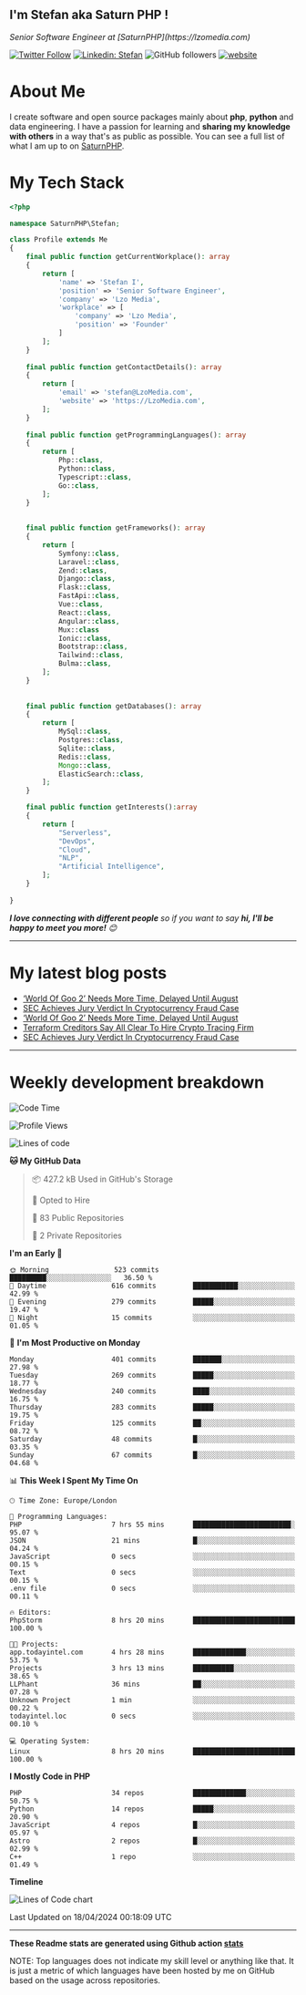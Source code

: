 ## I'm Stefan aka Saturn PHP !

<p>
    <em>Senior Software Engineer at  [SaturnPHP](https://lzomedia.com)
</em>

</p>

[![Twitter Follow](https://img.shields.io/twitter/follow/cornatul?label=Follow)](https://twitter.com/intent/follow?screen_name=cornatul)
[![Linkedin: Stefan](https://img.shields.io/badge/cornatul-blue?style=flat-square&logo=Linkedin&logoColor=white&link=https://www.linkedin.com/in/cornatul/)](https://www.linkedin.com/in/cornatul/)
![GitHub followers](https://img.shields.io/github/followers/cornatul?label=Follow&style=social)
[![website](https://img.shields.io/badge/Website-46a2f1.svg?&style=flat-square&logo=Google-Chrome&logoColor=white&link=https://cornatul.com/)](https://cornatul.com/)



# About Me
I create software and open source packages mainly about **php**, **python** and data engineering. 
I have a passion for learning and **sharing my knowledge with others** in a way that's as public as possible. 
You can see a full list of what I am up to on [SaturnPHP](https://lzomedia.com).


# My Tech Stack

```php
<?php

namespace SaturnPHP\Stefan;

class Profile extends Me
{
    final public function getCurrentWorkplace(): array
    {
        return [
            'name' => 'Stefan I',
            'position' => 'Senior Software Engineer',
            'company' => 'Lzo Media',
            'workplace' => [
                'company' => 'Lzo Media',
                'position' => 'Founder'         
            ]
        ];
    }
    
    final public function getContactDetails(): array
    {
        return [
            'email' => 'stefan@LzoMedia.com',
            'website' => 'https://LzoMedia.com',
        ];
    }
    
    final public function getProgrammingLanguages(): array
    {
        return [
            Php::class,
            Python::class,
            Typescript::class,
            Go::class,
        ];
    }
    
    
    final public function getFrameworks(): array
    {
        return [
            Symfony::class,
            Laravel::class,
            Zend::class,
            Django::class,
            Flask::class,
            FastApi::class,
            Vue::class,
            React::class,
            Angular::class,
            Mux::class
            Ionic::class,
            Bootstrap::class,
            Tailwind::class,
            Bulma::class,
        ];
    }
    
    
    final public function getDatabases(): array
    {
        return [
            MySql::class,
            Postgres::class,
            Sqlite::class,
            Redis::class,
            Mongo::class,
            ElasticSearch::class,
        ];
    }

    final public function getInterests():array
    {
        return [
            "Serverless",
            "DevOps",
            "Cloud",
            "NLP",
            "Artificial Intelligence",
        ];
    }
   
}
```
 <em><b>I love connecting with different people</b> so if you want to say <b>hi, I'll be happy to meet you more!</b> 😊</em>

---
# My latest blog posts
<!-- BLOG-POST-LIST:START -->
- [‘World Of Goo 2’ Needs More Time, Delayed Until August](https://blog.lzomedia.com/world-of-goo-2-needs-more-time-delayed-until-august-7/)
- [SEC Achieves Jury Verdict In Cryptocurrency Fraud Case](https://blog.lzomedia.com/sec-achieves-jury-verdict-in-cryptocurrency-fraud-case-7/)
- [‘World Of Goo 2’ Needs More Time, Delayed Until August](https://blog.lzomedia.com/world-of-goo-2-needs-more-time-delayed-until-august-6/)
- [Terraform Creditors Say All Clear To Hire Crypto Tracing Firm](https://blog.lzomedia.com/terraform-creditors-say-all-clear-to-hire-crypto-tracing-firm-5/)
- [SEC Achieves Jury Verdict In Cryptocurrency Fraud Case](https://blog.lzomedia.com/sec-achieves-jury-verdict-in-cryptocurrency-fraud-case-6/)
<!-- BLOG-POST-LIST:END -->

---
# Weekly development breakdown
<!--START_SECTION:waka-->
![Code Time](http://img.shields.io/badge/Code%20Time-523%20hrs%2011%20mins-blue)

![Profile Views](http://img.shields.io/badge/Profile%20Views-3-blue)

![Lines of code](https://img.shields.io/badge/From%20Hello%20World%20I%27ve%20Written-8.9%20million%20lines%20of%20code-blue)

**🐱 My GitHub Data** 

> 📦 427.2 kB Used in GitHub's Storage 
 > 
> 💼 Opted to Hire
 > 
> 📜 83 Public Repositories 
 > 
> 🔑 2 Private Repositories 
 > 
**I'm an Early 🐤** 

```text
🌞 Morning                523 commits         █████████░░░░░░░░░░░░░░░░   36.50 % 
🌆 Daytime                616 commits         ███████████░░░░░░░░░░░░░░   42.99 % 
🌃 Evening                279 commits         █████░░░░░░░░░░░░░░░░░░░░   19.47 % 
🌙 Night                  15 commits          ░░░░░░░░░░░░░░░░░░░░░░░░░   01.05 % 
```
📅 **I'm Most Productive on Monday** 

```text
Monday                   401 commits         ███████░░░░░░░░░░░░░░░░░░   27.98 % 
Tuesday                  269 commits         █████░░░░░░░░░░░░░░░░░░░░   18.77 % 
Wednesday                240 commits         ████░░░░░░░░░░░░░░░░░░░░░   16.75 % 
Thursday                 283 commits         █████░░░░░░░░░░░░░░░░░░░░   19.75 % 
Friday                   125 commits         ██░░░░░░░░░░░░░░░░░░░░░░░   08.72 % 
Saturday                 48 commits          █░░░░░░░░░░░░░░░░░░░░░░░░   03.35 % 
Sunday                   67 commits          █░░░░░░░░░░░░░░░░░░░░░░░░   04.68 % 
```


📊 **This Week I Spent My Time On** 

```text
🕑︎ Time Zone: Europe/London

💬 Programming Languages: 
PHP                      7 hrs 55 mins       ████████████████████████░   95.07 % 
JSON                     21 mins             █░░░░░░░░░░░░░░░░░░░░░░░░   04.24 % 
JavaScript               0 secs              ░░░░░░░░░░░░░░░░░░░░░░░░░   00.15 % 
Text                     0 secs              ░░░░░░░░░░░░░░░░░░░░░░░░░   00.15 % 
.env file                0 secs              ░░░░░░░░░░░░░░░░░░░░░░░░░   00.11 % 

🔥 Editors: 
PhpStorm                 8 hrs 20 mins       █████████████████████████   100.00 % 

🐱‍💻 Projects: 
app.todayintel.com       4 hrs 28 mins       █████████████░░░░░░░░░░░░   53.75 % 
Projects                 3 hrs 13 mins       ██████████░░░░░░░░░░░░░░░   38.65 % 
LLPhant                  36 mins             ██░░░░░░░░░░░░░░░░░░░░░░░   07.28 % 
Unknown Project          1 min               ░░░░░░░░░░░░░░░░░░░░░░░░░   00.22 % 
todayintel.loc           0 secs              ░░░░░░░░░░░░░░░░░░░░░░░░░   00.10 % 

💻 Operating System: 
Linux                    8 hrs 20 mins       █████████████████████████   100.00 % 
```

**I Mostly Code in PHP** 

```text
PHP                      34 repos            █████████████░░░░░░░░░░░░   50.75 % 
Python                   14 repos            █████░░░░░░░░░░░░░░░░░░░░   20.90 % 
JavaScript               4 repos             █░░░░░░░░░░░░░░░░░░░░░░░░   05.97 % 
Astro                    2 repos             █░░░░░░░░░░░░░░░░░░░░░░░░   02.99 % 
C++                      1 repo              ░░░░░░░░░░░░░░░░░░░░░░░░░   01.49 % 
```



**Timeline**

![Lines of Code chart](https://raw.githubusercontent.com/saturnphp/saturnphp/master/assets/bar_graph.png)


 Last Updated on 18/04/2024 00:18:09 UTC
<!--END_SECTION:waka-->


---


**These Readme stats are generated using Github action [stats](https://github.com/cornatul/stats)**

NOTE: Top languages does not indicate my skill level or anything like that. 
It is just a metric of which languages have been hosted by me on GitHub based on the usage across repositories. 
